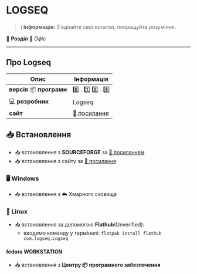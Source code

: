 # LOGSEQ


> :information_source: **Інформація:** З'єднайте свої нотатки, покращуйте розуміння.

:open_file_folder: **Розділ** :bookmark_tabs: *Офіс*

---

## Про Logseq

| Опис | Інформація |
| ---- | ---------- |
| **версія** :package: **програми** | :zero: . :one: :zero: . :nine: |
| :computer: **розробник** | Logseq |
| **сайт** | [:link: посилання](https://logseq.com/) |

## :inbox_tray: Встановлення

- :inbox_tray: встановлення з **SOURCEFORGE** за [:link: посиланням](https://sourceforge.net/projects/logseq.mirror/files/)
- :inbox_tray: встановлення з сайту за [:link: посилання](https://logseq.com/downloads)

### :desktop_computer: Windows

- :inbox_tray: встановлення з :cloud: Хмарного сховища

### :penguin: Linux

- :inbox_tray: встановлення за допомогою **Flathub**(Unverified):
  - вводимо команду у терміналі: `flatpak install flathub com.logseq.Logseq`

#### fedora WORKSTATION

- :inbox_tray: встановлення з **Центру :package: програмного забезпечення**

